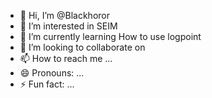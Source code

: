 - 👋 Hi, I’m @Blackhoror
- 👀 I’m interested in SEIM 
- 🌱 I’m currently learning How to use logpoint
- 💞️ I’m looking to collaborate on 
- 📫 How to reach me ...
- 😄 Pronouns: ...
- ⚡ Fun fact: ...

<!---
Blackhoror/Blackhoror is a ✨ special ✨ repository because its `README.md` (this file) appears on your GitHub profile.
You can click the Preview link to take a look at your changes.
--->
